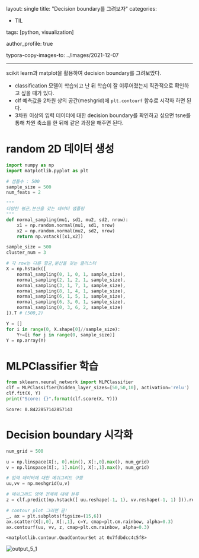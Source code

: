 layout: single
title:  "Decision boundary를 그려보자"
categories:

- TIL

tags: [python, visualization]

author_profile: true

typora-copy-images-to: ../images/2021-12-07

---

scikit learn과 matplot을 활용하여 decision boundary를 그려보았다.

- classification 모델이 학습되고 난 뒤 학습이 잘 이루어졌는지 직관적으로 확인하고 싶을 때가 있다.
- clf 예측값을 2차원 상의 공간(meshgrid)에 `plt.contourf` 함수로 시각화 하면 된다.
- 3차원 이상의 입력 데이터에 대한 decision boundary를 확인하고 싶으면 tsne를 통해 차원 축소를 한 뒤에 같은 과정을 해주면 된다.

# random 2D 데이터 생성


```python
import numpy as np
import matplotlib.pyplot as plt

# 샘플수 : 500
sample_size = 500
num_feats = 2

"""
다양한 평균,분산을 갖는 데이터 샘플링
"""
def normal_sampling(mu1, sd1, mu2, sd2, nrow):
    x1 = np.random.normal(mu1, sd1, nrow)
    x2 = np.random.normal(mu2, sd2, nrow)
    return np.vstack([x1,x2])

sample_size = 500
cluster_num = 3

# 각 row는 다른 평균,분산을 갖는 클러스터
X = np.hstack([
    normal_sampling(0, 1, 0, 1, sample_size),
    normal_sampling(2, 1, 2, 1, sample_size), 
    normal_sampling(3, 1, 7, 1, sample_size),
    normal_sampling(8, 1, 4, 1, sample_size),
    normal_sampling(6, 1, 5, 1, sample_size),
    normal_sampling(6, 3, 0, 1, sample_size),
    normal_sampling(0, 3, 6, 2, sample_size)
]).T # (500,2)

Y = []
for i in range(0, X.shape[0]//sample_size):
    Y+=[i for j in range(0, sample_size)]
Y = np.array(Y)
```

# MLPClassifier 학습


```python
from sklearn.neural_network import MLPClassifier
clf = MLPClassifier(hidden_layer_sizes=[50,50,10], activation='relu')
clf.fit(X, Y)
print("Score: {}".format(clf.score(X, Y)))
```

    Score: 0.8422857142857143


# Decision boundary 시각화


```python
num_grid = 500

u = np.linspace(X[:, 0].min(), X[:,0].max(), num_grid)
v = np.linspace(X[:, 1].min(), X[:,1].max(), num_grid)

# 입력 데이터에 대한 메쉬그리드 구함
uu,vv = np.meshgrid(u,v)

# 메쉬그리드 영역 전체에 대해 분류
z = clf.predict(np.hstack([ uu.reshape(-1, 1), vv.reshape(-1, 1) ])).reshape(num_grid, num_grid)

# contour plot 그리면 끝!
_, ax = plt.subplots(figsize=(15,6))
ax.scatter(X[:,0], X[:,1], c=Y, cmap=plt.cm.rainbow, alpha=0.3)
ax.contourf(uu, vv, z, cmap=plt.cm.rainbow, alpha=0.3)
```




    <matplotlib.contour.QuadContourSet at 0x7fdbdcc4c5f8>

![output_5_1](/Users/hossay/projects/myblog/relax25.github.io/images/2021-12-07/output_5_1.png)
